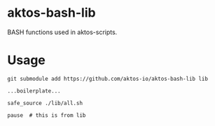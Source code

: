 # aktos-bash-lib

BASH functions used in aktos-scripts. 

# Usage

```console 
git submodule add https://github.com/aktos-io/aktos-bash-lib lib
```

```
...boilerplate...

safe_source ./lib/all.sh 

pause  # this is from lib 
```
